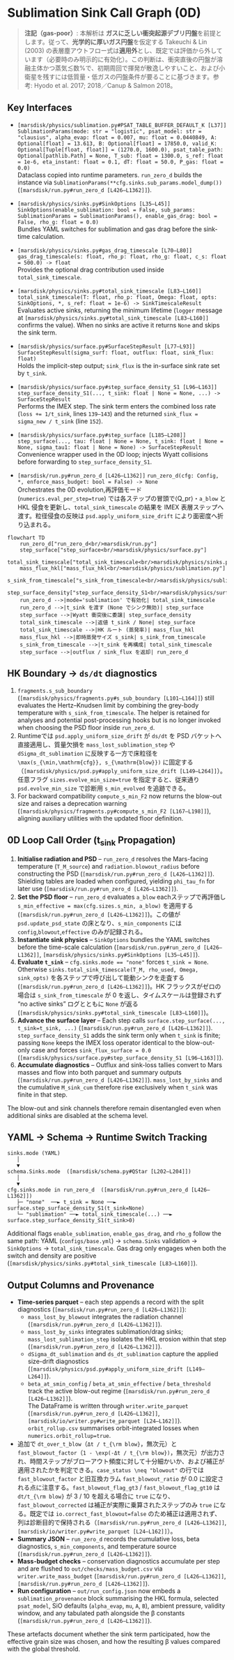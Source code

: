 # Sublimation Sink Call Graph (0D)
> **注記（gas‑poor）**: 本解析は **ガスに乏しい衝突起源デブリ円盤**を前提とします。従って、**光学的に厚いガス円盤**を仮定する Takeuchi & Lin (2003) の表層塵アウトフロー式は**適用外**とし、既定では評価から外しています（必要時のみ明示的に有効化）。この判断は、衝突直後の円盤が溶融主体かつ蒸気≲数%で、初期周回で揮発が散逸しやすいこと、および小衛星を残すには低質量・低ガスの円盤条件が要ることに基づきます。参考: Hyodo et al. 2017; 2018／Canup & Salmon 2018。

## Key Interfaces

- `[marsdisk/physics/sublimation.py#PSAT_TABLE_BUFFER_DEFAULT_K [L37]]` `SublimationParams(mode: str = "logistic", psat_model: str = "clausius", alpha_evap: float = 0.007, mu: float = 0.0440849, A: Optional[float] = 13.613, B: Optional[float] = 17850.0, valid_K: Optional[Tuple[float, float]] = (1270.0, 1600.0), psat_table_path: Optional[pathlib.Path] = None, T_sub: float = 1300.0, s_ref: float = 1e-6, eta_instant: float = 0.1, dT: float = 50.0, P_gas: float = 0.0)`  
  Dataclass copied into runtime parameters. `run_zero_d` builds the instance via `SublimationParams(**cfg.sinks.sub_params.model_dump())` (`[marsdisk/run.py#run_zero_d [L426–L1362]]`).

- `[marsdisk/physics/sinks.py#SinkOptions [L35–L45]]` `SinkOptions(enable_sublimation: bool = False, sub_params: SublimationParams = SublimationParams(), enable_gas_drag: bool = False, rho_g: float = 0.0)`  
  Bundles YAML switches for sublimation and gas drag before the sink-time calculation.

- `[marsdisk/physics/sinks.py#gas_drag_timescale [L70–L80]]` `gas_drag_timescale(s: float, rho_p: float, rho_g: float, c_s: float = 500.0) -> float`  
  Provides the optional drag contribution used inside `total_sink_timescale`.

- `[marsdisk/physics/sinks.py#total_sink_timescale [L83–L160]]` `total_sink_timescale(T: float, rho_p: float, Omega: float, opts: SinkOptions, *, s_ref: float = 1e-6) -> SinkTimescaleResult`  
  Evaluates active sinks, returning the minimum lifetime (`logger` message at `[marsdisk/physics/sinks.py#total_sink_timescale [L83–L160]]` confirms the value). When no sinks are active it returns `None` and skips the sink term.

- `[marsdisk/physics/surface.py#SurfaceStepResult [L77–L93]]` `SurfaceStepResult(sigma_surf: float, outflux: float, sink_flux: float)`  
  Holds the implicit-step output; `sink_flux` is the in-surface sink rate set by `t_sink`.

- `[marsdisk/physics/surface.py#step_surface_density_S1 [L96–L163]]` `step_surface_density_S1(..., t_sink: float | None = None, ...) -> SurfaceStepResult`  
  Performs the IMEX step. The sink term enters the combined loss rate (`loss += 1/t_sink`, lines `139–143`) and the returned `sink_flux = sigma_new / t_sink` (line `152`).

- `[marsdisk/physics/surface.py#step_surface [L185–L208]]` `step_surface(..., tau: float | None = None, t_sink: float | None = None, sigma_tau1: float | None = None) -> SurfaceStepResult`  
  Convenience wrapper used in the 0D loop; injects Wyatt collisions before forwarding to `step_surface_density_S1`.

- `[marsdisk/run.py#run_zero_d [L426–L1362]]` `run_zero_d(cfg: Config, *, enforce_mass_budget: bool = False) -> None`  
  Orchestrates the 0D evolution,再評価モード (`numerics.eval_per_step=true`) では各ステップの冒頭で⟨Q_pr⟩・`a_blow` と HKL 侵食を更新し、`total_sink_timescale` の結果を IMEX 表層ステップへ渡す。粒径侵食の反映は `psd.apply_uniform_size_drift` により面密度へ折り込まれる。

<!-- AUTOGEN:CALLGRAPH START -->
```mermaid
flowchart TD
    run_zero_d["run_zero_d<br/>marsdisk/run.py"]
    step_surface["step_surface<br/>marsdisk/physics/surface.py"]
    total_sink_timescale["total_sink_timescale<br/>marsdisk/physics/sinks.py"]
    mass_flux_hkl["mass_flux_hkl<br/>marsdisk/physics/sublimation.py"]
    s_sink_from_timescale["s_sink_from_timescale<br/>marsdisk/physics/sublimation.py"]
    step_surface_density["step_surface_density_S1<br/>marsdisk/physics/surface.py"]
    run_zero_d -->|mode='sublimation' で有効化| total_sink_timescale
    run_zero_d -->|t_sink を渡す (None でシンク無効)| step_surface
    step_surface -->|Wyatt 衝突後に委譲| step_surface_density
    total_sink_timescale -->|返値 t_sink / None| step_surface
    total_sink_timescale -->|HK ルート (蒸発率)| mass_flux_hkl
    mass_flux_hkl -->|即時蒸発サイズ s_sink| s_sink_from_timescale
    s_sink_from_timescale -->|τ_sink を再構成| total_sink_timescale
    step_surface -->|outflux / sink_flux を返却| run_zero_d
```
<!-- AUTOGEN:CALLGRAPH END -->

## HK Boundary → `ds/dt` diagnostics

1. `fragments.s_sub_boundary` (`[marsdisk/physics/fragments.py#s_sub_boundary [L101–L164]]`) still evaluates the Hertz–Knudsen limit by combining the grey-body temperature with `s_sink_from_timescale`. The helper is retained for analyses and potential post-processing hooks but is no longer invoked when choosing the PSD floor inside `run_zero_d`.
2. Runtimeでは `psd.apply_uniform_size_drift` が `ds/dt` を PSD バケットへ直接適用し、質量欠損を `mass_lost_sublimation_step` や `dSigma_dt_sublimation` に反映する一方で床粒径を `\max(s_{\min,\mathrm{cfg}}, s_{\mathrm{blow}})` に固定する（`[marsdisk/physics/psd.py#apply_uniform_size_drift [L149–L264]]`）。任意フラグ `sizes.evolve_min_size=true` を指定すると、従来通り `psd.evolve_min_size` で診断用 `s_min_evolved` を追跡できる。
3. For backward compatibility `compute_s_min_F2` now returns the blow-out size and raises a deprecation warning (`[marsdisk/physics/fragments.py#compute_s_min_F2 [L167–L198]]`), aligning auxiliary utilities with the updated floor definition.

## 0D Loop Call Order (t<sub>sink</sub> Propagation)

1. **Initialise radiation and PSD** – `run_zero_d` resolves the Mars-facing temperature (`T_M_source`) and `radiation.blowout_radius` before constructing the PSD (`[marsdisk/run.py#run_zero_d [L426–L1362]]`). Shielding tables are loaded when configured, yielding `phi_tau_fn` for later use (`[marsdisk/run.py#run_zero_d [L426–L1362]]`).
2. **Set the PSD floor** – `run_zero_d` evaluates `a_blow` eachステップで再評価し `s_min_effective = max(cfg.sizes.s_min, a_blow)` を適用する (`[marsdisk/run.py#run_zero_d [L426–L1362]]`)。この値が `psd.update_psd_state` の床となり、`s_min_components` には `config`,`blowout`,`effective` のみが記録される。
3. **Instantiate sink physics** – `SinkOptions` bundles the YAML switches before the time-scale calculation (`[marsdisk/run.py#run_zero_d [L426–L1362]]`, `[marsdisk/physics/sinks.py#SinkOptions [L35–L45]]`).
4. **Evaluate `t_sink`** – `cfg.sinks.mode == "none"` forces `t_sink = None`. Otherwise `sinks.total_sink_timescale(T_M, rho_used, Omega, sink_opts)` を各ステップで呼び出して能動シンクを走査する (`[marsdisk/run.py#run_zero_d [L426–L1362]]`)。HK フラックスがゼロの場合は `s_sink_from_timescale` が 0 を返し、タイムスケールは登録されず “no active sinks” ログとともに `None` が返る (`[marsdisk/physics/sinks.py#total_sink_timescale [L83–L160]]`)。
5. **Advance the surface layer** – Each step calls `surface.step_surface(..., t_sink=t_sink, ...)` (`[marsdisk/run.py#run_zero_d [L426–L1362]]`). `step_surface_density_S1` adds the sink term only when `t_sink` is finite; passing `None` keeps the IMEX loss operator identical to the blow-out-only case and forces `sink_flux_surface = 0.0` (`[marsdisk/physics/surface.py#step_surface_density_S1 [L96–L163]]`).
6. **Accumulate diagnostics** – Outflux and sink-loss tallies convert to Mars masses and flow into both parquet and summary outputs (`[marsdisk/run.py#run_zero_d [L426–L1362]]`). `mass_lost_by_sinks` and the cumulative `M_sink_cum` therefore rise exclusively when `t_sink` was finite in that step.

The blow-out and sink channels therefore remain disentangled even when additional sinks are disabled at the schema level.

## YAML → Schema → Runtime Switch Tracking

```
sinks.mode (YAML)
   │
   ▼
schema.Sinks.mode  ([marsdisk/schema.py#QStar [L202–L204]])
   │
   ▼
cfg.sinks.mode in run_zero_d  ([marsdisk/run.py#run_zero_d [L426–L1362]])
   ├─ "none"  ──► t_sink = None ──► surface.step_surface_density_S1(t_sink=None)
   └─ "sublimation" ──► total_sink_timescale(...) ──► surface.step_surface_density_S1(t_sink>0)
```

Additional flags `enable_sublimation`, `enable_gas_drag`, and `rho_g` follow the same path: YAML (`configs/base.yml`) → `schema.Sinks` validation → `SinkOptions` → `total_sink_timescale`. Gas drag only engages when both the switch and density are positive (`[marsdisk/physics/sinks.py#total_sink_timescale [L83–L160]]`).

## Output Columns and Provenance

- **Time-series parquet** – each step appends a record with the split diagnostics (`[marsdisk/run.py#run_zero_d [L426–L1362]]`):  
  - `mass_lost_by_blowout` integrates the radiation channel (`[marsdisk/run.py#run_zero_d [L426–L1362]]`).  
  - `mass_lost_by_sinks` integrates sublimation/drag sinks; `mass_lost_sublimation_step` isolates the HKL erosion within that step (`[marsdisk/run.py#run_zero_d [L426–L1362]]`).  
  - `dSigma_dt_sublimation` and `ds_dt_sublimation` capture the applied size-drift diagnostics (`[marsdisk/physics/psd.py#apply_uniform_size_drift [L149–L264]]`).  
  - `beta_at_smin_config` / `beta_at_smin_effective` / `beta_threshold` track the active blow-out regime (`[marsdisk/run.py#run_zero_d [L426–L1362]]`).  
  The DataFrame is written through `writer.write_parquet` (`[marsdisk/run.py#run_zero_d [L426–L1362]]`, `[marsdisk/io/writer.py#write_parquet [L24–L162]]`). `orbit_rollup.csv` summarises orbit-integrated losses when `numerics.orbit_rollup=true`.
- 追加で `dt_over_t_blow`（`Δt / t_{\rm blow}`，無次元）と `fast_blowout_factor`（`1 - \exp(-Δt / t_{\rm blow})`，無次元）が出力され、時間ステップがブローアウト頻度に対して十分細かいか、および補正が適用されたかを判定できる。`case_status \neq "blowout"` の行では `fast_blowout_factor` と旧互換カラム `fast_blowout_ratio` が 0.0 に設定される点に注意する。`fast_blowout_flag_gt3` / `fast_blowout_flag_gt10` は `dt/t_{\rm blow}` が 3 / 10 を超える場合に `true` になり、`fast_blowout_corrected` は補正が実際に乗算されたステップのみ `true` になる。既定では `io.correct_fast_blowout=false` のため補正は適用されず、列は診断目的で保持される（`[marsdisk/run.py#run_zero_d [L426–L1362]]`, `[marsdisk/io/writer.py#write_parquet [L24–L162]]`）。
- **Summary JSON** – `run_zero_d` records the cumulative loss, beta diagnostics, `s_min_components`, and temperature source (`[marsdisk/run.py#run_zero_d [L426–L1362]]`).  
- **Mass-budget checks** – conservation diagnostics accumulate per step and are flushed to `out/checks/mass_budget.csv` via `writer.write_mass_budget` (`[marsdisk/run.py#run_zero_d [L426–L1362]]`, `[marsdisk/run.py#run_zero_d [L426–L1362]]`).  
- **Run configuration** – `out/run_config.json` now embeds a `sublimation_provenance` block summarising the HKL formula, selected `psat_model`, SiO defaults (`alpha_evap`, `mu`, `A`, `B`), ambient pressure, validity window, and any tabulated path alongside the β constants (`[marsdisk/run.py#run_zero_d [L426–L1362]]`).

These artefacts document whether the sink term participated, how the effective grain size was chosen, and how the resulting β values compared with the global threshold.
